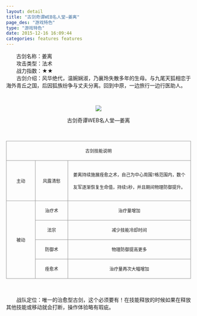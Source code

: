 ```yaml
---
layout: detail
title: "古剑奇谭WEB名人堂—姜离"
page_des: "游戏特色"
type: "游戏特色"
date: 2015-12-16 16:09:44
categories: features features
--- 
```

 
 
<p>&nbsp;&nbsp;&nbsp;&nbsp;&nbsp;&nbsp;&nbsp;古剑名称：姜离<br>　　攻击类型：法术<br>　　战力指数：★★<br>　　古剑介绍：风华绝代，温婉娴淑，乃襄玲失散多年的生母。与九尾天狐相恋于海外青丘之国，后因狐族纷争与丈夫分离。回到中原，一边旅行一边行医助人。</p><p>&nbsp;</p><p style="text-align: center;"><img src="http://dev.36b.me/current/gjqt/img/resource/601.png"></p><p style="text-align: center;">古剑奇谭WEB名人堂—姜离</p><p>&nbsp;</p><table width="529"><tbody><tr style="height: 38px;"><td style="padding: 1px; border: 1px solid rgb(150, 150, 150);" colspan="3" valign="middle" width="529"><p style="text-align: center;"><span style="font-family: 宋体; font-size: 12px;">古剑技能说明</span></p></td></tr><tr style="height: 110px;"><td style="border-width: medium 1px 1px; border-style: none solid solid; border-color: currentColor rgb(150, 150, 150) rgb(150, 150, 150); padding: 1px;" valign="middle" width="81"><p style="text-align: center;"><span style="font-family: 宋体; font-size: 12px;">主动</span></p></td><td style="border-width: 1px 1px 1px medium; border-style: solid solid solid none; border-color: rgb(150, 150, 150) rgb(150, 150, 150) rgb(150, 150, 150) currentColor; padding: 1px;" valign="middle" width="92"><p style="text-align: center;"><span style="font-family: 宋体; font-size: 12px;">风露清愁</span></p></td><td style="border-width: 1px 1px 1px medium; border-style: solid solid solid none; border-color: rgb(150, 150, 150) rgb(150, 150, 150) rgb(150, 150, 150) currentColor; padding: 1px;" valign="middle" width="356"><p style="text-align: center;"><span style="font-family: 宋体; font-size: 12px;">姜离持续施展痊愈之术，自己为中心周围<span style="font-family: Times New Roman;">7</span><span style="font-family: 宋体;">格范围内，数个</span></span></p><p style="text-align: center;"><span style="font-family: 宋体; font-size: 12px;">友军逐渐恢复生命值，持续<span style="font-family: Times New Roman;">5</span><span style="font-family: 宋体;">秒，并且期间物理防御提升。</span></span></p></td></tr><tr style="height: 38px;"><td style="border-width: medium 1px 1px; border-style: none solid solid; border-color: currentColor rgb(150, 150, 150) rgb(150, 150, 150); padding: 1px;" rowspan="4" valign="middle" width="81"><p style="text-align: center;"><span style="font-family: 宋体; font-size: 12px;">被动</span></p></td><td style="border-width: medium 1px 1px medium; border-style: none solid solid none; border-color: currentColor rgb(150, 150, 150) rgb(150, 150, 150) currentColor; padding: 1px;" valign="middle" width="92"><p style="text-align: center;"><span style="font-family: 宋体; font-size: 12px;">治疗术</span></p></td><td style="border-width: medium 1px 1px medium; border-style: none solid solid none; border-color: currentColor rgb(150, 150, 150) rgb(150, 150, 150) currentColor; padding: 1px;" valign="middle" width="356"><p style="text-align: center;"><span style="font-family: 宋体; font-size: 12px;">治疗量增加</span></p></td></tr><tr style="height: 38px;"><td style="border-width: medium 1px 1px medium; border-style: none solid solid none; border-color: currentColor rgb(150, 150, 150) rgb(150, 150, 150) currentColor; padding: 1px;" valign="middle" width="92"><p style="text-align: center;"><span style="font-family: 宋体; font-size: 12px;">法宗</span></p></td><td style="border-width: medium 1px 1px medium; border-style: none solid solid none; border-color: currentColor rgb(150, 150, 150) rgb(150, 150, 150) currentColor; padding: 1px;" valign="middle" width="356"><p style="text-align: center;"><span style="font-family: 宋体; font-size: 12px;">减少技能冷却时间</span></p></td></tr><tr style="height: 38px;"><td style="border-width: medium 1px 1px medium; border-style: none solid solid none; border-color: currentColor rgb(150, 150, 150) rgb(150, 150, 150) currentColor; padding: 1px;" valign="middle" width="92"><p style="text-align: center;"><span style="font-family: 宋体; font-size: 12px;">防御术</span></p></td><td style="border-width: medium 1px 1px medium; border-style: none solid solid none; border-color: currentColor rgb(150, 150, 150) rgb(150, 150, 150) currentColor; padding: 1px;" valign="middle" width="356"><p style="text-align: center;"><span style="font-family: 宋体; font-size: 12px;">物理防御提高更多</span></p></td></tr><tr style="height: 39px;"><td style="border-width: medium 1px 1px medium; border-style: none solid solid none; border-color: currentColor rgb(150, 150, 150) rgb(150, 150, 150) currentColor; padding: 1px;" valign="middle" width="92"><p style="text-align: center;"><span style="font-family: 宋体; font-size: 12px;">痊愈术</span></p></td><td style="border-width: medium 1px 1px medium; border-style: none solid solid none; border-color: currentColor rgb(150, 150, 150) rgb(150, 150, 150) currentColor; padding: 1px;" valign="middle" width="356"><p style="text-align: center;"><span style="font-family: 宋体; font-size: 12px;">治疗量再次大幅增加</span></p></td></tr></tbody></table><p style="text-align: center;">&nbsp;</p><p>　　战队定位：唯一的治愈型古剑，这个必须要有！在技能释放的时候如果在释放其他技能或移动就会打断，操作体验略有瑕疵。</p>
